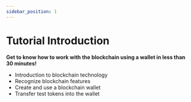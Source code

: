 ```yaml
---
sidebar_position: 1
---
```


# Tutorial Introduction

**Get to know how to work with the blockchain using a wallet in less than 30 minutes!**   

* Introduction to blockchain technology
* Recognize blockchain features
* Create and use a blockchain wallet
* Transfer test tokens into the wallet



